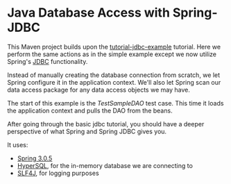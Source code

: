 # Java Database Access with Spring-JDBC

This Maven project builds upon the [tutorial-jdbc-example](https://github.com/spankr/tutorial-jdbc-example) tutorial. 
Here we perform the same actions as in the simple example except we now utilize Spring's [JDBC](http://static.springsource.org/spring/docs/3.0.x/spring-framework-reference/html/jdbc.html) functionality.

Instead of manually creating the database connection from scratch, we let Spring configure it in the application context.
We'll also let Spring scan our data access package for any data access objects we may have.

The start of this example is the _TestSampleDAO_ test case. This time it loads the application context and pulls the DAO
from the beans.

After going through the basic jdbc tutorial, you should have a deeper perspective of what Spring and Spring JDBC gives you.

It uses:

* [Spring 3.0.5](http://static.springsource.org/spring/docs/3.0.x/spring-framework-reference/html/jdbc.html)
* [HyperSQL](http://hsqldb.org/), for the in-memory database we are connecting to
* [SLF4J](http://www.slf4j.org/), for logging purposes


